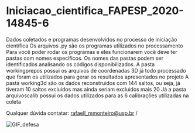 # Iniciacao_cientifica_FAPESP_2020-14845-6
Dados coletados e programas desenvolvidos no processo de iniciação científica 
Os arquivos .py são os programas utilizados no processamento
Para você poder rodar os programas e eles funcionarem você deve ter pastas com nomes específicos. 
Os nomes das pastas podem ser identificados analisando os códigos disponibilizados.
A pasta workingprepos possui os arquivos de coordenadas 3D já todo processado que foram os utilizados para gerar os resultados apresentados no projeto
A pasta working3d são os dados reconstruidos com 144 saltos, ou seja, já tiveram 10 saltos excluidos mas ainda seriam excluidos mais 20
Já a pasta arquivoscalib possui os dados utilizados para as 6 calibrações utilizadas na coleta

Qualquer dúvida contatar: rafaell_mmonteiro@usp.br /

![GIF_defesa](https://user-images.githubusercontent.com/84471266/148657040-8c440bef-7067-47cf-9ce7-da1e0f6e5260.gif)
